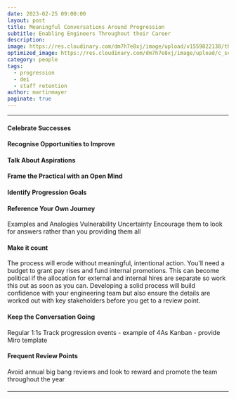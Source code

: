 ```yaml
---
date: 2023-02-25 09:00:00
layout: post
title: Meaningful Conversations Around Progression
subtitle: Enabling Engineers Throughout their Career
description: 
image: https://res.cloudinary.com/dm7h7e8xj/image/upload/v1559822138/theme9_v273a9.jpg
optimized_image: https://res.cloudinary.com/dm7h7e8xj/image/upload/c_scale,w_380/v1559822138/theme9_v273a9.jpg
category: people
tags:
  - progression
  - dei
  - staff retention
author: martinmayer
paginate: true
---
```

****

#### Celebrate Successes

#### Recognise Opportunities to Improve

#### Talk About Aspirations

#### Frame the Practical with an Open Mind

#### Identify Progression Goals

#### Reference Your Own Journey
Examples and Analogies
Vulnerability
Uncertainty
Encourage them to look for answers rather than you providing them all


#### Make it count
The process will erode without meaningful, intentional action. You'll need a budget to grant pay rises and fund internal promotions. This can become political if the allocation for external and internal hires are separate so work this out as soon as you can. Developing a solid process will build confidence with your engineering team but also ensure the details are worked out with key stakeholders before you get to a review point.

#### Keep the Conversation Going
Regular 1:1s
Track progression events - example of 4As Kanban - provide Miro template

#### Frequent Review Points
Avoid annual big bang reviews and look to reward and promote the team throughout the year

#### 

#### 

---
